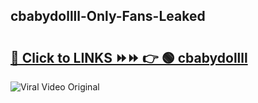 
 ## cbabydollll-Only-Fans-Leaked

# <h2><a href="https://clipsfans.com/cbabydollll&ref=git">🔗 Click to LINKS ⏩⏩ 👉 🟢 cbabydollll </a></h2>

<a href="https://clipsfans.com/cbabydollll&ref=git" rel="nofollow" data-target="animated-image.originalLink"><img src="https://i.ibb.co.com/xMMVF88/686577567.gif" alt="Viral Video Original" style="max-width: 100%; display: inline-block;" data-target="animated-image.originalImage"></a>
